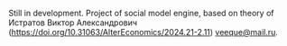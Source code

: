 Still in development.
Project of social model engine, based on theory of Истратов Виктор Александрович (https://doi.org/10.31063/AlterEconomics/2024.21-2.11) veeque@mail.ru.
